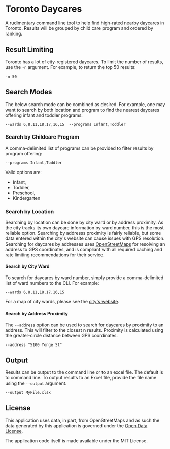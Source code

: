 # Toronto Daycares
A rudimentary command line tool to help find high-rated nearby daycares in Toronto.
Results will be grouped by child care program and ordered by ranking.

## Result Limiting
Toronto has a lot of city-registered daycares. To limit the number of results, use the `-n` argument. For example, to return the top 50
results:

```
-n 50
```

## Search Modes
The below search mode can be combined as desired. For example, one may want to search by both location and program to find the nearest daycares
offering infant and toddler programs:

```
--wards 6,8,11,18,17,16,15  --programs Infant,Toddler
```

### Search by Childcare Program
A comma-delimited list of programs can be provided to filter results by program offering:

```
--programs Infant,Toddler
```

Valid options are:
- Infant,
- Toddler,
- Preschool,
- Kindergarten

### Search by Location
Searching by location can be done by city ward or by address proximity. As the city tracks its own daycare information by ward number, this
is the most reliable option. Searching by addresss proximity is fairly reliable, but some data entered within the city's website can cause
issues with GPS resolution. Searching for daycares by addresses uses [OpenStreetMaps](https://operations.osmfoundation.org/policies/nominatim/)
for resolving an address to GPS coordinates, and is compliant with all required caching and rate limiting recommendations for their service.

#### Search by City Ward
To search for daycares by ward number, simply provide a comma-delimited list of ward numbers to the CLI. For example:

```
--wards 6,8,11,18,17,16,15
```

For a map of city wards, please see the [city's website](https://www.toronto.ca/city-government/data-research-maps/neighbourhoods-communities/ward-profiles/).

#### Search by Address Proximity

The `--address` option can be used to search for daycares by proximity to an address. This will filter to the closest n results. Proximity
is calculated using the greater-circle distance between GPS coordinates.

```
--address "5100 Yonge St"
```

## Output
Results can be output to the command line or to an excel file. The default is to command line.
To output results to an Excel file, provide the file name using the `--output` argument.

```
--output MyFile.xlsx
```

## License

This application uses data, in part, from OpenStreetMaps and as such the data generated by this application is governed under the 
[Open Data License](https://opendatacommons.org/licenses/odbl/odbl-10.txt).

The application code itself is made available under the MIT License.